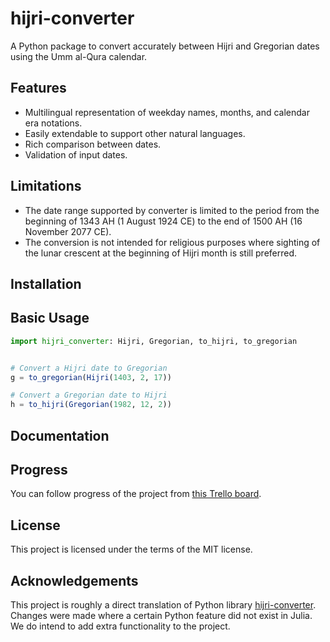 # hijri-converter

<!-- start description -->

A Python package to convert accurately between Hijri and Gregorian dates
using the Umm al-Qura calendar.

<!-- end description -->

<!-- start summary -->

## Features

- Multilingual representation of weekday names, months, and calendar era notations.
- Easily extendable to support other natural languages.
- Rich comparison between dates.
- Validation of input dates.

## Limitations

- The date range supported by converter is limited to the period from the beginning
  of 1343 AH (1 August 1924 CE) to the end of 1500 AH (16 November 2077 CE).
- The conversion is not intended for religious purposes where sighting of the lunar
  crescent at the beginning of Hijri month is still preferred.

## Installation

## Basic Usage

```julia
import hijri_converter: Hijri, Gregorian, to_hijri, to_gregorian


# Convert a Hijri date to Gregorian
g = to_gregorian(Hijri(1403, 2, 17))

# Convert a Gregorian date to Hijri
h = to_hijri(Gregorian(1982, 12, 2))
```

<!-- end summary -->

## Documentation


## Progress
You can follow progress of the project from [this Trello board](https://trello.com/b/tGMCDQjH).

## License

This project is licensed under the terms of the MIT license.

## Acknowledgements

This project is roughly a direct translation of Python library [hijri-converter](https://github.com/dralshehri/hijri-converter). Changes were made where a certain Python feature did not exist in Julia. We do intend to add extra functionality to the project.
